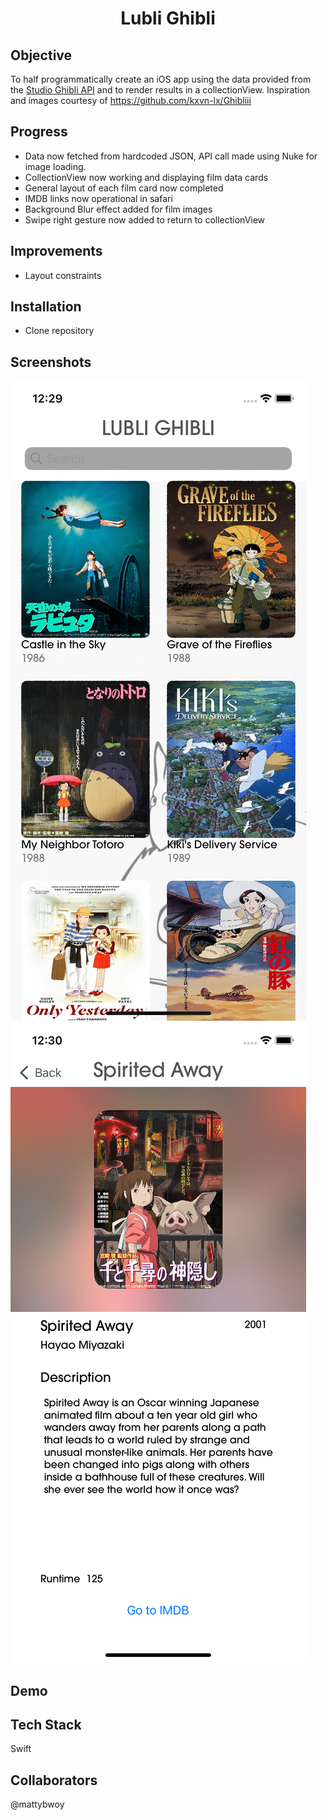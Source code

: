 <h1 align="center">

Lubli Ghibli

</h1>

## Objective
To half programmatically create an iOS app using the data provided from the [Studio Ghibli API](https://ghibliapi.herokuapp.com/) and to render results in a collectionView. Inspiration and images courtesy of https://github.com/kxvn-lx/Ghibliii


## Progress
- Data now fetched from hardcoded JSON, API call made using Nuke for image loading.
- CollectionView now working and displaying film data cards
- General layout of each film card now completed
- IMDB links now operational in safari
- Background Blur effect added for film images
- Swipe right gesture now added to return to collectionView

## Improvements
- Layout constraints

## Installation
- Clone repository

## Screenshots
![HomeScreen](Documentation/HomeScreen.png)
![Film Detail Screen](Documentation/FilmDetailScreen.png)

## Demo

## Tech Stack
Swift

## Collaborators
@mattybwoy
